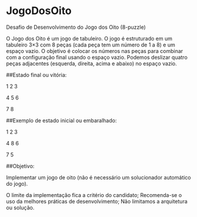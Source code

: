 # JogoDosOito
Desafio de Desenvolvimento do Jogo dos Oito (8-puzzle)

O Jogo dos Oito é um jogo de tabuleiro. O jogo é estruturado em um tabuleiro 3×3 com 8 peças (cada peça tem um número de 1 a 8) e um espaço vazio. O objetivo é colocar os números nas peças para combinar com a configuração final usando o espaço vazio. Podemos deslizar quatro peças adjacentes (esquerda, direita, acima e abaixo) no espaço vazio.

##Estado final ou vitória:

1 2 3

4 5 6

7 8   

##Exemplo de estado inicial ou embaralhado:

1 2 3

4 8 6

7 5   

##Objetivo:

Implementar um jogo de oito (não é necessário um solucionador automático do jogo).

O limite da implementação fica a critério do candidato;
Recomenda-se o uso da melhores práticas de desenvolvimento;
Não limitamos a arquitetura ou solução.
